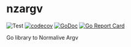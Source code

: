 # nzargv

![Test](https://github.com/zakuro9715/nzargv/workflows/Test/badge.svg)
[![codecov](https://codecov.io/gh/zakuro9715/nzargv/branch/main/graph/badge.svg?token=K937ZYFF9Z)](https://codecov.io/gh/zakuro9715/nzargv)
[![GoDoc](https://godoc.org/github.com/zakuro9715/nzargv?status.svg)](http://godoc.org/github.com/zakuro9715/nzargv)
[![Go Report Card](https://goreportcard.com/badge/github.com/zakuro9715/nzargv)](https://goreportcard.com/report/github.com/zakuro9715/nzargv)

Go library to Normalive Argv
